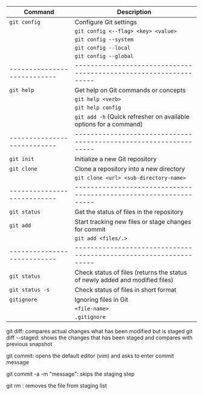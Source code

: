 | Command                     | Description                                                                  |
| --------------------------- | ---------------------------------------------------------------------------- |
| `git config`                | Configure Git settings                                                       |
|                             | `git config <--flag> <key> <value>`                                          |
|                             | `git config --system`                                                        |
|                             | `git config --local`                                                         |
|                             | `git config --global`                                                        |
| --------------------------- | -----------------------------------------------------------------            |
| `git help`                  | Get help on Git commands or concepts                                         |
|                             | `git help <verb>`                                                            |
|                             | `git help config`                                                            |
|                             | `git add -h` (Quick refresher on available options for a command)            |
| --------------------------- | -----------------------------------------------------------------            |
| `git init`                  | Initialize a new Git repository                                              |
| `git clone`                 | Clone a repository into a new directory                                      |
|                             | `git clone <url> <sub-directory-name>`                                       |
| --------------------------- | -----------------------------------------------------------------            |
| `git status`                | Get the status of files in the repository                                    |
| `git add`                   | Start tracking new files or stage changes for commit                         |
|                             | `git add <files/.>`                                                          |
| --------------------------- | -----------------------------------------------------------------            |
| `git status`                | Check status of files (returns the status of newly added and modified files) |
| `git status -s`             | Check status of files in short format                                        |
| `gitignore`                 | Ignoring files in Git                                                        |
|                             | `<file-name>`                                                                |
|                             | `.gitignore`                                                                 |

git diff: compares actual changes what has been modified but is staged
git diff --staged: shows the changes that has been staged and compares with previous snapshot

git commit: opens the default editor (vim) and asks to enter commit message

git commit -a -m "message": skips the staging step

git rm <file-name>: removes the file from staging list
